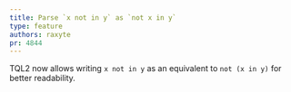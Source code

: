 ```yaml
---
title: Parse `x not in y` as `not x in y`
type: feature
authors: raxyte
pr: 4844
---
```


TQL2 now allows writing `x not in y` as an equivalent to `not (x in y)` for
better readability.
